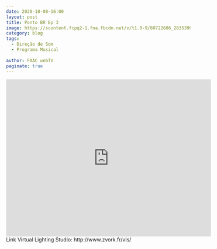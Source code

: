 ```yaml
---
date: 2020-10-08-16:00
layout: post
title: Ponto BR Ep 3
image: https://scontent.fcpq2-1.fna.fbcdn.net/v/t1.0-9/80722686_2835390473161210_6577513775534964736_o.jpg?_nc_cat=106&_nc_sid=730e14&_nc_eui2=AeFBsISnJk0fpScnirBXuRdcXPoqG30D8zpc-iobfQPzOt6mZFzeew6DhNvCkVrqqkz1DWVYtDbzTM5cp-zSz_t-&_nc_ohc=Hs0jgVpzIz0AX96E3Y1&_nc_ht=scontent.fcpq2-1.fna&oh=83efae56543f17749662411f5aebf2a8&oe=5FA4A632
category: blog
tags:
  - Direção de Som
  - Programa Musical
  
author: FAAC webTV
paginate: true
---
```


<iframe src="https://www.facebook.com/plugins/video.php?height=314&href=https%3A%2F%2Fwww.facebook.com%2Ffaacwebtv%2Fvideos%2F1183728528503091%2F&show_text=true&width=560" width="560" height="429" style="border:none;overflow:hidden" scrolling="no" frameborder="0" allowTransparency="true" allow="encrypted-media" allowFullScreen="true"></iframe>
Link Virtual Lighting Studio: 
http://www.zvork.fr/vls/
